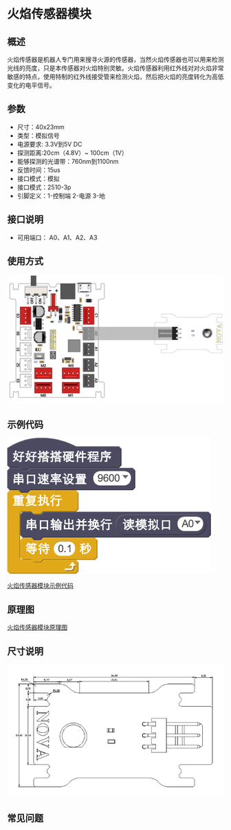 # 火焰传感器模块

## 概述

火焰传感器是机器人专门用来搜寻火源的传感器，当然火焰传感器也可以用来检测光线的亮度，只是本传感器对火焰特别灵敏。火焰传感器利用红外线对对火焰非常敏感的特点，使用特制的红外线接受管来检测火焰，然后把火焰的亮度转化为高低变化的电平信号。

## 参数

* 尺寸：40x23mm
* 类型：模拟信号
* 电源要求: 3.3V到5V DC
* 探测距离:20cm（4.8V）~ 100cm（1V）
* 能够探测的光谱带：760nm到1100nm
* 反馈时间：15us
* 接口模式：模拟
* 接口模式：2510-3p
* 引脚定义：1-控制端 2-电源 3-地

## 接口说明

* 可用端口： A0、A1、A2、A3

## 使用方式

![](../../.gitbook/assets/39.png)

## 示例代码

![](../../.gitbook/assets/40.png)

[火焰传感器模块示例代码](http://www.haohaodada.com/show.php?id=947651)

## 原理图

[火焰传感器模块原理图](https://github.com/Haohaodada-official/haohaodada-docs/blob/master/原理图/火焰传感器模块.pdf)

## 尺寸说明

![](../../.gitbook/assets/108.png)

## 常见问题

